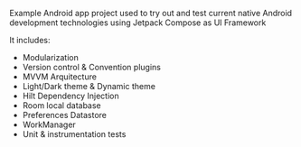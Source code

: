 Example Android app project used to try out and test current native Android development technologies using Jetpack Compose as UI Framework

It includes:
- Modularization
- Version control & Convention plugins
- MVVM Arquitecture
- Light/Dark theme & Dynamic theme
- Hilt Dependency Injection
- Room local database
- Preferences Datastore
- WorkManager
- Unit & instrumentation tests
